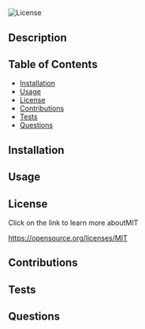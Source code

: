 # 

  ![License](https://img.shields.io/badge/License-MIT-brightgreen)
  
## Description
  
  

  ## Table of Contents 
   - [Installation](#installation)
   - [Usage](#usage)
   - [License](#license)
   - [Contributions](#contributions)
   - [Tests](#tests)
   - [Questions](#questions)

  ## Installation
  
  

  ## Usage 

  

  ## License
 Click on the link to learn more aboutMIT

  https://opensource.org/licenses/MIT
   

  ## Contributions 

  

  ## Tests

  

  ## Questions

  [](https://github.com/?tab=repositories)

  
